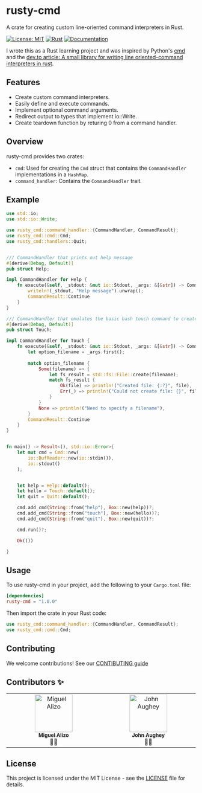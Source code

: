 # rusty-cmd

A crate for creating custom line-oriented command interpreters in Rust.

[![License: MIT](https://img.shields.io/badge/License-MIT-yellow.svg)](https://opensource.org/licenses/MIT)
[![Rust](https://img.shields.io/badge/Rust-1.60%2B-blue.svg)](https://www.rust-lang.org/)
[![Documentation](https://img.shields.io/badge/Documentation-Link-blue.svg)](https://docs.rs/rusty-cmd/latest/rusty_cmd/)

I wrote this as a Rust learning project and was inspired by Python's [cmd](https://docs.python.org/3/library/cmd.html) and the [dev.to article: A small library for writing line oriented-command interpreters in rust](https://dev.to/raminfp/a-small-library-for-writing-line-oriented-command-interpreters-in-the-rust-4phl).

## Features

- Create custom command interpreters.
- Easily define and execute commands.
- Implement optional command arguments.
- Redirect output to types that implement io::Write.
- Create teardown function by returing 0 from a command handler.

## Overview

rusty-cmd provides two crates:
- `cmd`: Used for creating the `Cmd` struct that contains the `CommandHandler` implementations in a `HashMap`.
- `command_handler`: Contains the `CommandHandler` trait.

## Example

```rust
use std::io;
use std::io::Write;

use rusty_cmd::command_handler::{CommandHandler, CommandResult};
use rusty_cmd::cmd::Cmd;
use rusty_cmd::handlers::Quit;


/// CommandHandler that prints out help message
#[derive(Debug, Default)]
pub struct Help;

impl CommandHandler for Help {
    fn execute(&self, _stdout: &mut io::Stdout, _args: &[&str]) -> CommandResult {
        writeln!(_stdout, "Help message").unwrap();
        CommandResult::Continue
    }
}

/// CommandHandler that emulates the basic bash touch command to create a new file
#[derive(Debug, Default)]
pub struct Touch;

impl CommandHandler for Touch {
    fn execute(&self, _stdout: &mut io::Stdout, _args: &[&str]) -> CommandResult {
        let option_filename = _args.first();
    
        match option_filename {
            Some(filename) => {
                let fs_result = std::fs::File::create(filename);
                match fs_result {
                    Ok(file) => println!("Created file: {:?}", file),
                    Err(_) => println!("Could not create file: {}", filename),
                }
            }
            None => println!("Need to specify a filename"),
        }
        CommandResult::Continue
    }
}


fn main() -> Result<(), std::io::Error>{
    let mut cmd = Cmd::new(
        io::BufReader::new(io::stdin()),
        io::stdout()
    );


    let help = Help::default();
    let hello = Touch::default();
    let quit = Quit::default();

    cmd.add_cmd(String::from("help"), Box::new(help))?;
    cmd.add_cmd(String::from("touch"), Box::new(hello))?;
    cmd.add_cmd(String::from("quit"), Box::new(quit))?;

    cmd.run()?;

    Ok(())

}
```

## Usage

To use rusty-cmd in your project, add the following to your `Cargo.toml` file:

```toml
[dependencies]
rusty-cmd = "1.0.0"
```

Then import the crate in your Rust code:

```rust
use rusty_cmd::command_handler::{CommandHandler, CommandResult};
use rusty_cmd::cmd::Cmd;
```

## Contributing
We welcome contributions! See our [CONTIBUTING guide](CONTRIBUTING.md)

## Contributors ✨

<table>
  <tbody>
    <tr>
      <td align="center" valign="top" width="14.28%"><a href="https://github.com/miguelalizo"><img src="https://avatars.githubusercontent.com/u/108839050?v=4" width="100px;" alt="Miguel Alizo"/><br /><sub><b>Miguel Alizo</b></sub></a><br/> <a>🦀✅</a></td>
      <td align="center" valign="top" width="14.28%"><a href="https://github.com/aughey"><img src="https://avatars.githubusercontent.com/u/12618?v=4" width="100px;" alt="John Aughey"/><br /><sub><b>John Aughey</b></sub></a><br/> <a>🦀✅</a></td>
</table>


## License

This project is licensed under the MIT License - see the [LICENSE](LICENSE) file for details.
